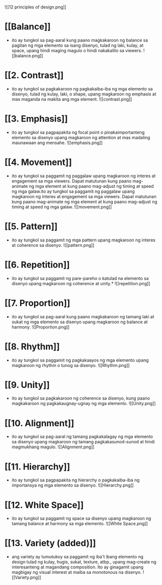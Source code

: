![[12 principles of design.png]]


# [[Balance]]

-   ito ay tungkol sa pag-aaral kung paano magkakaroon ng balance sa pagitan ng mga elemento sa isang disenyo, tulad ng laki, kulay, at space, upang hindi maging magulo o hindi nakakalito sa viewers.
![[balance.png]]

# [[2. Contrast]]

-   ito ay tungkol sa pagkakaroon ng pagkakaiba-iba ng mga elemento sa disenyo, tulad ng kulay, laki, o shape, upang magkaroon ng emphasis at mas maganda na makita ang mga element.
![[contrast.png]]


# [[3. Emphasis]]

-   ito ay tungkol sa pagpapakita ng focal point o pinakaimportanteng elemento sa disenyo upang magkaroon ng attention at mas madaling maunawaan ang mensahe.
![[emphasis.png]]


# [[4. Movement]]

* ito ay tungkol sa paggamit ng paggalaw upang magkaroon ng interes at engagement sa mga viewers. Dapat matutunan kung paano mag-animate ng mga element at kung paano mag-adjust ng timing at speed ng mga galaw.ito ay tungkol sa paggamit ng paggalaw upang magkaroon ng interes at engagement sa mga viewers. Dapat matutunan kung paano mag-animate ng mga element at kung paano mag-adjust ng timing at speed ng mga galaw.
![[movement.png]]


# [[5. Pattern]]

* ito ay tungkol sa paggamit ng mga pattern upang magkaroon ng interes at coherence sa disenyo.
![[pattern.png]]


# [[6. Repetition]]

* ito ay tungkol sa paggamit ng pare-pareho o katulad na elemento sa disenyo upang magkaroon ng coherence at unity.*
![[repetition.png]]

# [[7. Proportion]]

* ito ay tungkol sa pag-aaral kung paano magkakaroon ng tamang laki at sukat ng mga elemento sa disenyo upang magkaroon ng balance at harmony.
![[Proportion.png]]


# [[8. Rhythm]]
-   ito ay tungkol sa paggamit ng pagkakaayos ng mga elemento upang magkaroon ng rhythm o tunog sa disenyo.
![[Rhythm.png]]

# [[9. Unity]]

-   ito ay tungkol sa pagkakaroon ng coherence sa disenyo, kung paano magkakaroon ng pagkakaugnay-ugnay ng mga elemento.
![[Unity.png]]

# [[10. Alignment]]

-   ito ay tungkol sa pag-aaral ng tamang pagkakalagay ng mga elemento sa disenyo upang magkaroon ng tamang pagkakasunod-sunod at hindi magmukhang magulo.
![[Alignment.png]]


# [[11. Hierarchy]]

* ito ay tungkol sa pagpapakita ng hierarchy o pagkakaiba-iba ng importansya ng mga elemento sa disenyo.
![[Hierarchy.png]]

# [[12. White Space]]

-   ito ay tungkol sa paggamit ng space sa disenyo upang magkaroon ng tamang balance at harmony sa mga elemento.
![[White Space.png]]

# [[13. Variety (added)]]

* ang variety ay tumutukoy sa paggamit ng iba't ibang elemento ng design tulad ng kulay, hugis, sukat, texture, atbp., upang mag-create ng interesanteng at magandang composition. Ito ay ginagamit upang magbigay ng visual interest at maiba sa monotonous na disenyo.
![[Variety.png]]
